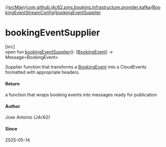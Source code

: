 //[srcMain](../../../index.md)/[com.github.j4c62.pms.booking.infrastructure.provider.kafka](../index.md)/[BookingEventStreamConfig](index.md)/[bookingEventSupplier](booking-event-supplier.md)

# bookingEventSupplier

[src]\
open
fun [bookingEventSupplier](booking-event-supplier.md)(): ([BookingEvent](../../com.github.j4c62.pms.booking.domain.aggregate.event/-booking-event/index.md))
-&gt; Message&lt;BookingEvent&gt;

Supplier function that transforms
a [BookingEvent](../../com.github.j4c62.pms.booking.domain.aggregate.event/-booking-event/index.md) into a CloudEvents
formatted with appropriate headers.

#### Return

a function that wraps booking events into messages ready for publication

#### Author

Jose Antonio (J4c62)

#### Since

2025-05-14